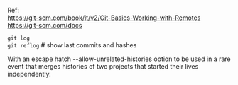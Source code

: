 Ref:  
https://git-scm.com/book/it/v2/Git-Basics-Working-with-Remotes  
https://git-scm.com/docs


`git log`  
`git reflog` # show last commits and hashes

With an escape hatch --allow-unrelated-histories option to be used in a rare event that merges histories of two projects that started their lives independently.
